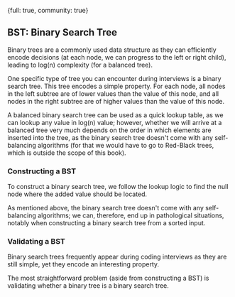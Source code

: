 {full: true, community: true}
## BST: Binary Search Tree

Binary trees are a commonly used data structure as they can efficiently encode decisions (at each node, we can progress to the left or right child), leading to log(n) complexity (for a balanced tree).

One specific type of tree you can encounter during interviews is a binary search tree. This tree encodes a simple property. For each node, all nodes in the left subtree are of lower values than the value of this node, and all nodes in the right subtree are of higher values than the value of this node.

A balanced binary search tree can be used as a quick lookup table, as we can lookup any value in log(n) value; however, whether we will arrive at a balanced tree very much depends on the order in which elements are inserted into the tree, as the binary search tree doesn't come with any self-balancing algorithms (for that we would have to go to Red-Black trees, which is outside the scope of this book).

### Constructing a BST

To construct a binary search tree, we follow the lookup logic to find the null node where the added value should be located.

<!-- image of a simple BST -->

<!-- code to construct a BST -->

As mentioned above, the binary search tree doesn't come with any self-balancing algorithms; we can, therefore, end up in pathological situations, notably when constructing a binary search tree from a sorted input.

<!-- image of a pathological situation -->

### Validating a BST

Binary search trees frequently appear during coding interviews as they are still simple, yet they encode an interesting property.

The most straightforward problem (aside from constructing a BST) is validating whether a binary tree is a binary search tree.

<!-- block with path to the problem and solution -->

<!-- solution -->